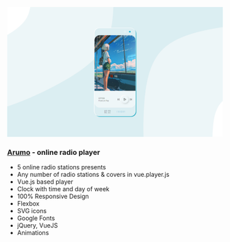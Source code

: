 <img src="preview/git.png">

### [Arumo](https://arumo.vercel.app/) - online radio player

- 5 online radio stations presents
- Any number of radio stations & covers in vue.player.js
- Vue.js based player
- Clock with time and day of week
- 100% Responsive Design
- Flexbox
- SVG icons 
- Google Fonts
- jQuery, VueJS
- Animations
